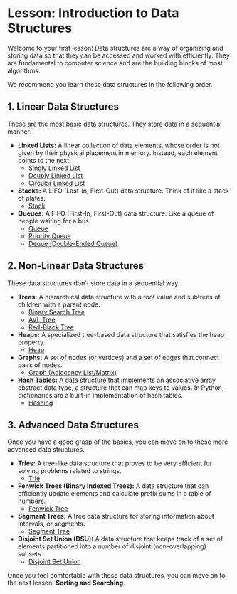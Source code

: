 # Lesson: Introduction to Data Structures

Welcome to your first lesson! Data structures are a way of organizing and storing data so that they can be accessed and worked with efficiently. They are fundamental to computer science and are the building blocks of most algorithms.

We recommend you learn these data structures in the following order.

## 1. Linear Data Structures

These are the most basic data structures. They store data in a sequential manner.

*   **Linked Lists:** A linear collection of data elements, whose order is not given by their physical placement in memory. Instead, each element points to the next.
    *   [Singly Linked List](linked_list/singly_linked_list.py)
    *   [Doubly Linked List](linked_list/doubly_linked_list.py)
    *   [Circular Linked List](linked_list/circular_linked_list.py)
*   **Stacks:** A LIFO (Last-In, First-Out) data structure. Think of it like a stack of plates.
    *   [Stack](stacks/stack.py)
*   **Queues:** A FIFO (First-In, First-Out) data structure. Like a queue of people waiting for a bus.
    *   [Queue](queues/queue_by_list.py)
    *   [Priority Queue](queues/priority_queue_using_list.py)
    *   [Deque (Double-Ended Queue)](queues/double_ended_queue.py)

## 2. Non-Linear Data Structures

These data structures don't store data in a sequential way.

*   **Trees:** A hierarchical data structure with a root value and subtrees of children with a parent node.
    *   [Binary Search Tree](binary_tree/binary_search_tree.py)
    *   [AVL Tree](binary_tree/avl_tree.py)
    *   [Red-Black Tree](binary_tree/red_black_tree.py)
*   **Heaps:** A specialized tree-based data structure that satisfies the heap property.
    *   [Heap](heap/heap.py)
*   **Graphs:** A set of nodes (or vertices) and a set of edges that connect pairs of nodes.
    *   [Graph (Adjacency List/Matrix)](../graphs/)
*   **Hash Tables:** A data structure that implements an associative array abstract data type, a structure that can map keys to values. In Python, dictionaries are a built-in implementation of hash tables.
    * [Hashing](hashing/hashing.py)

## 3. Advanced Data Structures

Once you have a good grasp of the basics, you can move on to these more advanced data structures.

*   **Tries:** A tree-like data structure that proves to be very efficient for solving problems related to strings.
    *   [Trie](trie/trie.py)
*   **Fenwick Trees (Binary Indexed Trees):** A data structure that can efficiently update elements and calculate prefix sums in a table of numbers.
    *   [Fenwick Tree](binary_tree/fenwick_tree.py)
*   **Segment Trees:** A tree data structure for storing information about intervals, or segments.
    *   [Segment Tree](binary_tree/segment_tree.py)
*   **Disjoint Set Union (DSU):** A data structure that keeps track of a set of elements partitioned into a number of disjoint (non-overlapping) subsets.
    *   [Disjoint Set Union](disjoint_set/disjoint_set.py)

Once you feel comfortable with these data structures, you can move on to the next lesson: **Sorting and Searching**.